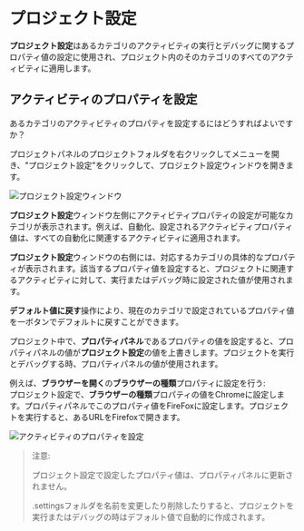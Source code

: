 # プロジェクト設定
**プロジェクト設定**はあるカテゴリのアクティビティの実行とデバッグに関するプロパティ値の設定に使用され、プロジェクト内のそのカテゴリのすべてのアクティビティに適用します。

## アクティビティのプロパティを設定
あるカテゴリのアクティビティのプロパティを設定するにはどうすればよいですか？

プロジェクトパネルのプロジェクトフォルダを右クリックしてメニューを開き、"プロジェクト設定"をクリックして、プロジェクト設定ウィンドウを開きます。

![プロジェクト設定ウィンドウ](https://docimages.blob.core.chinacloudapi.cn/images/Studio/typeOfWorkflow/itemsettings20201019.png)

**プロジェクト設定**ウィンドウ左側にアクティビティプロパティの設定が可能なカテゴリが表示されます。例えば、自動化、設定されるアクティビティプロパティ値は、すべての自動化に関連するアクティビティに適用されます。

**プロジェクト設定**ウィンドウの右側には、対応するカテゴリの具体的なプロパティが表示されます。該当するプロパティ値を設定すると、プロジェクトに関連するアクティビティに対して、実行またはデバッグ時に設定された値が使用されます。

**デフォルト値に戻す**操作により、現在のカテゴリで設定されているプロパティ値を一ボタンでデフォルトに戻すことができます。

プロジェクト中で、**プロパティパネル**であるプロパティの値を設定すると、プロパティパネルの値が**プロジェクト設定**の値を上書きします。プロジェクトを実行とデバッグする時、プロパティパネルの値が使用されます。

例えば、**ブラウザーを開く**の**ブラウザーの種類**プロパティに設定を行う:</br>
プロジェクト設定で、**ブラウザーの種類**プロパティの値をChromeに設定します。プロパティパネルでこのプロパティ値をFireFoxに設定します。プロジェクトを実行すると、あるURLをFirefoxで開きます。

![アクティビティのプロパティを設定](https://docimages.blob.core.chinacloudapi.cn/images/Studio/automationProject/projectSettings/settingValue.png)

> 注意:
>
>プロジェクト設定で設定したプロパティ値は、プロパティパネルに更新されません。
>
>.settingsフォルダを名前を変更したり削除したりすると、プロジェクトを実行またはデバッグの時はデフォルト値で自動的に作成されます。
